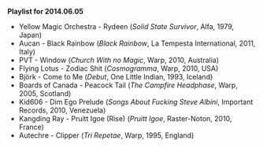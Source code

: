 **Playlist for 2014.06.05**

* Yellow Magic Orchestra - Rydeen (_Solid State Survivor_, Alfa, 1979, Japan)
* Aucan - Black Rainbow (_Black Rainbow_, La Tempesta International, 2011, Italy)
* PVT - Window (_Church With no Magic_, Warp, 2010, Australia)
* Flying Lotus - Zodiac Shit (_Cosmogramma_, Warp, 2010, USA)
* Björk - Come to Me (_Debut_, One Little Indian, 1993, Iceland)
* Boards of Canada - Peacock Tail (_The Campfire Headphase_, Warp, 2005, Scotland)
* Kid606 - Dim Ego Prelude (_Songs About Fucking Steve Albini_, Important Records, 2010, Venezuela)
* Kangding Ray - Pruitt Igoe (Rise) (_Pruitt Igoe_, Raster-Noton, 2010, France)
* Autechre - Clipper (_Tri Repetae_, Warp, 1995, England)
